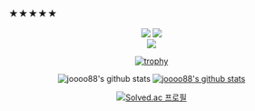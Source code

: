 ### ★★★★★
 <div align=center>
  
 <img src="https://img.shields.io/badge/JavaScript-F7DF1E?style=flat&logo=JavaScript&logoColor=white"/> <img src="https://img.shields.io/badge/React-61DAFB?style=flat&logo=React&logoColor=white"/>  
 <img src="https://img.shields.io/badge/sass-CC6699?style=flat&logo=sass&logoColor=white"/>

[![trophy](https://github-profile-trophy.vercel.app/?username=joooo88&row=1)](https://github.com/ryo-ma/github-profile-trophy)


![joooo88's github stats](https://github-readme-stats.vercel.app/api?username=joooo88&show_icons=true)
[![joooo88's github stats](https://github-readme-stats.vercel.app/api/top-langs/?username=joooo88&show_icons=true&hide_border=true&title_color=004386&icon_color=004386&layout=compact)](https://github.com/joooo88)



[![Solved.ac
프로필](http://mazassumnida.wtf/api/generate_badge?boj=joooo88)](https://solved.ac/joooo88)

 </div>
